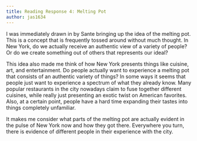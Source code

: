 ```yaml
---
title: Reading Response 4: Melting Pot
author: jas1634
---
```


I was immediately drawn in by Sante bringing up the idea of the melting pot. This is a concept that is frequently tossed around without much thought. In New York, do we actually receive an authentic view of a variety of people? Or do we create something out of others that represents our ideal?

This idea also made me think of how New York presents things like cuisine, art, and entertainment. Do people actually want to experience a melting pot that consists of an authentic variety of things? In some ways it seems that people just want to experience a spectrum of what they already know. Many popular restaurants in the city nowadays claim to fuse together different cuisines, while really just presenting an exotic twist on American favorites.  Also, at a certain point, people have a hard time expanding their tastes into things completely unfamiliar.

It makes me consider what parts of the melting pot are actually evident in the pulse of New York now and how they got there. Everywhere you turn, there is evidence of different people in their experience with the city.  
